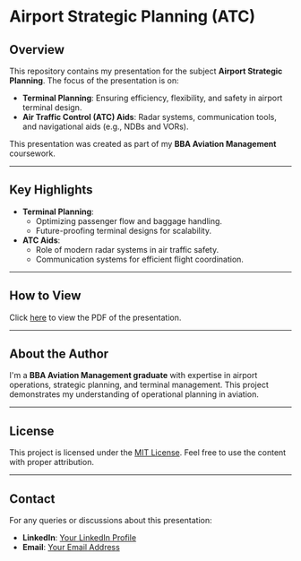 # Airport Strategic Planning (ATC)

## Overview
This repository contains my presentation for the subject **Airport Strategic Planning**. The focus of the presentation is on:
- **Terminal Planning**: Ensuring efficiency, flexibility, and safety in airport terminal design.
- **Air Traffic Control (ATC) Aids**: Radar systems, communication tools, and navigational aids (e.g., NDBs and VORs).

This presentation was created as part of my **BBA Aviation Management** coursework.

---

## Key Highlights
- **Terminal Planning**:
  - Optimizing passenger flow and baggage handling.
  - Future-proofing terminal designs for scalability.
- **ATC Aids**:
  - Role of modern radar systems in air traffic safety.
  - Communication systems for efficient flight coordination.

---

## How to View
Click [here](./Arshdeep%20Modgil%20ASP%20(Assignment-2).pdf) to view the PDF of the presentation.

---

## About the Author
I'm a **BBA Aviation Management graduate** with expertise in airport operations, strategic planning, and terminal management. This project demonstrates my understanding of operational planning in aviation.

---

## License
This project is licensed under the [MIT License](./LICENSE). Feel free to use the content with proper attribution.

---

## Contact
For any queries or discussions about this presentation:
- **LinkedIn**: [Your LinkedIn Profile](https://linkedin.com/in/your-profile)
- **Email**: [Your Email Address](mailto:your-email@example.com)
